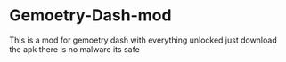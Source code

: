 # Gemoetry-Dash-mod
This is a mod for gemoetry dash with everything unlocked just download the apk
there is no malware its safe

